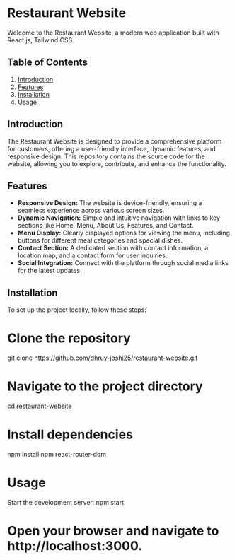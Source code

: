 # Restaurant Website

Welcome to the Restaurant Website, a modern web application built with React.js, Tailwind CSS.

## Table of Contents
1. [Introduction](#introduction)
2. [Features](#features)
3. [Installation](#installation)
4. [Usage](#usage)

## Introduction

The Restaurant Website is designed to provide a comprehensive platform for customers, offering a user-friendly interface, dynamic features, and responsive design. This repository contains the source code for the website, allowing you to explore, contribute, and enhance the functionality.

## Features

- **Responsive Design:** The website is device-friendly, ensuring a seamless experience across various screen sizes.
- **Dynamic Navigation:** Simple and intuitive navigation with links to key sections like Home, Menu, About Us, Features, and Contact.
- **Menu Display:** Clearly displayed options for viewing the menu, including buttons for different meal categories and special dishes.
- **Contact Section:** A dedicated section with contact information, a location map, and a contact form for user inquiries.
- **Social Integration:** Connect with the platform through social media links for the latest updates.

## Installation

To set up the project locally, follow these steps:

# Clone the repository
git clone https://github.com/dhruv-joshi25/restaurant-website.git

# Navigate to the project directory
cd restaurant-website

# Install dependencies
npm install
npm react-router-dom

# Usage
Start the development server:
npm start

# Open your browser and navigate to http://localhost:3000.
